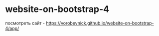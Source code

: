 # website-on-bootstrap-4

посмотреть сайт -  https://vorobevnick.github.io/website-on-bootstrap-4/app/